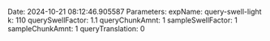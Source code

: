 Date: 2024-10-21 08:12:46.905587
Parameters:
	expName: query-swell-light
	k: 110
	querySwellFactor: 1.1
	queryChunkAmnt: 1
	sampleSwellFactor: 1
	sampleChunkAmnt: 1
	queryTranslation: 0
